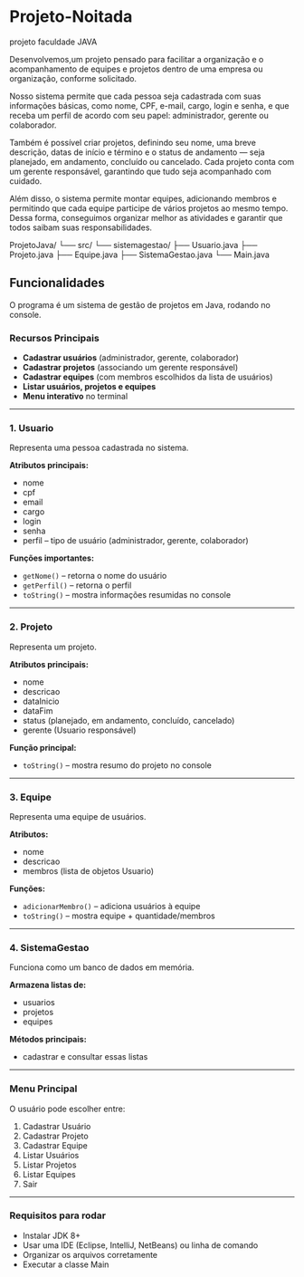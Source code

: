 # Projeto-Noitada
projeto faculdade JAVA 


Desenvolvemos,um projeto pensado para facilitar a organização e o acompanhamento de equipes e projetos dentro de uma empresa ou organização, conforme solicitado.

Nosso sistema permite que cada pessoa seja cadastrada com suas informações básicas, como nome, CPF, e-mail, cargo, login e senha, e que receba um perfil de acordo com seu papel: administrador, gerente ou colaborador.

Também é possível criar projetos, definindo seu nome, uma breve descrição, datas de início e término e o status de andamento — seja planejado, em andamento, concluído ou cancelado. Cada projeto conta com um gerente responsável, garantindo que tudo seja acompanhado com cuidado.

Além disso, o sistema permite montar equipes, adicionando membros e permitindo que cada equipe participe de vários projetos ao mesmo tempo. Dessa forma, conseguimos organizar melhor as atividades e garantir que todos saibam suas responsabilidades.

ProjetoJava/
 └── src/
      └── sistemagestao/
           ├── Usuario.java
           ├── Projeto.java
           ├── Equipe.java
           ├── SistemaGestao.java
           └── Main.java

## Funcionalidades

O programa é um sistema de gestão de projetos em Java, rodando no console.

### Recursos Principais

- **Cadastrar usuários** (administrador, gerente, colaborador)
- **Cadastrar projetos** (associando um gerente responsável)
- **Cadastrar equipes** (com membros escolhidos da lista de usuários)
- **Listar usuários, projetos e equipes**
- **Menu interativo** no terminal

---

### 1. Usuario

Representa uma pessoa cadastrada no sistema.

**Atributos principais:**
- nome
- cpf
- email
- cargo
- login
- senha
- perfil – tipo de usuário (administrador, gerente, colaborador)

**Funções importantes:**
- `getNome()` – retorna o nome do usuário
- `getPerfil()` – retorna o perfil
- `toString()` – mostra informações resumidas no console

---

### 2. Projeto

Representa um projeto.

**Atributos principais:**
- nome
- descricao
- dataInicio
- dataFim
- status (planejado, em andamento, concluído, cancelado)
- gerente (Usuario responsável)

**Função principal:**
- `toString()` – mostra resumo do projeto no console

---

### 3. Equipe

Representa uma equipe de usuários.

**Atributos:**
- nome
- descricao
- membros (lista de objetos Usuario)

**Funções:**
- `adicionarMembro()` – adiciona usuários à equipe
- `toString()` – mostra equipe + quantidade/membros

---

### 4. SistemaGestao

Funciona como um banco de dados em memória.

**Armazena listas de:**
- usuarios
- projetos
- equipes

**Métodos principais:**
- cadastrar e consultar essas listas

---

### Menu Principal

O usuário pode escolher entre:
1. Cadastrar Usuário
2. Cadastrar Projeto
3. Cadastrar Equipe
4. Listar Usuários
5. Listar Projetos
6. Listar Equipes
7. Sair

---

### Requisitos para rodar

- Instalar JDK 8+
- Usar uma IDE (Eclipse, IntelliJ, NetBeans) ou linha de comando
- Organizar os arquivos corretamente
- Executar a classe Main
